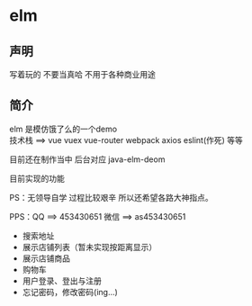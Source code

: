 # elm
## 声明
写着玩的 不要当真哈 不用于各种商业用途
## 简介
elm 是模仿饿了么的一个demo   
技术栈 ==> vue vuex vue-router webpack axios eslint(作死) 等等  
 
目前还在制作当中 后台对应 java-elm-deom  

目前实现的功能   

PS：无领导自学 过程比较艰辛 所以还希望各路大神指点。    

PPS：QQ ==> 453430651 微信 ==> as453430651   


* 搜索地址
* 展示店铺列表（暂未实现按距离显示）
* 展示店铺商品 
* 购物车
* 用户登录、登出与注册
* 忘记密码，修改密码(ing...)

